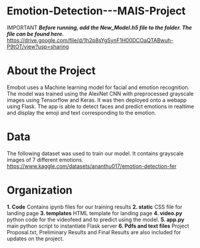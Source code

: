 # Emotion-Detection---MAIS-Project
IMPORTANT
***Before running, add the New_Model.h5 file to the folder. The file can be found here.*** 
https://drive.google.com/file/d/1h2p8sYgSynF1H00DCOaQTABwuh-P9tOT/view?usp=sharing 

# About the Project
Emobot uses a Machine learning model for facial and emotion recognition. The model was trained using the AlexNet CNN with preprocessed grayscale images using Tensorflow and Keras. It was then deployed onto a webapp using Flask. The app is able to detect faces and predict emotions in realtime and display the emoji and text corresponding to the emotion.

# Data
The following dataset was used to train our model. It contains grayscale images of 7 different emotions.
https://www.kaggle.com/datasets/ananthu017/emotion-detection-fer 

# Organization
**1. Code** Contains ipynb files for our training results
**2. static** CSS file for landing page
**3. templates** HTML template for landing page
**4. video.py** python code for the videofeed and to predict using the model.
**5. app.py** main python script to instantiate Flask server
**6. Pdfs and text files** Project Proposal.txt, Preliminary Results and Final Results are also included for updates on the project.
